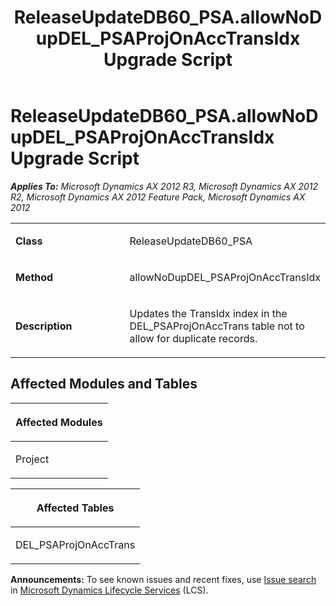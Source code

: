 ﻿---
title: ReleaseUpdateDB60_PSA.allowNoDupDEL_PSAProjOnAccTransIdx Upgrade Script
TOCTitle: ReleaseUpdateDB60_PSA.allowNoDupDEL_PSAProjOnAccTransIdx Upgrade Script
ms:assetid: 4595909f-e025-738e-05d3-0767ef442ef9
ms:mtpsurl: https://msdn.microsoft.com/en-us/library/JJ718938(v=AX.60)
ms:contentKeyID: 49707972
ms.date: 05/18/2015
mtps_version: v=AX.60
---

# ReleaseUpdateDB60\_PSA.allowNoDupDEL\_PSAProjOnAccTransIdx Upgrade Script 


_**Applies To:** Microsoft Dynamics AX 2012 R3, Microsoft Dynamics AX 2012 R2, Microsoft Dynamics AX 2012 Feature Pack, Microsoft Dynamics AX 2012_

<table>
<colgroup>
<col style="width: 50%" />
<col style="width: 50%" />
</colgroup>
<tbody>
<tr class="odd">
<td><p><strong>Class</strong></p></td>
<td><p>ReleaseUpdateDB60_PSA</p></td>
</tr>
<tr class="even">
<td><p><strong>Method</strong></p></td>
<td><p>allowNoDupDEL_PSAProjOnAccTransIdx</p></td>
</tr>
<tr class="odd">
<td><p><strong>Description</strong></p></td>
<td><p>Updates the TransIdx index in the DEL_PSAProjOnAccTrans table not to allow for duplicate records.</p></td>
</tr>
</tbody>
</table>


## Affected Modules and Tables

<table>
<colgroup>
<col style="width: 100%" />
</colgroup>
<thead>
<tr class="header">
<th><p>Affected Modules</p></th>
</tr>
</thead>
<tbody>
<tr class="odd">
<td><p>Project</p></td>
</tr>
</tbody>
</table>


<table>
<colgroup>
<col style="width: 100%" />
</colgroup>
<thead>
<tr class="header">
<th><p>Affected Tables</p></th>
</tr>
</thead>
<tbody>
<tr class="odd">
<td><p>DEL_PSAProjOnAccTrans</p></td>
</tr>
</tbody>
</table>

  
**Announcements:** To see known issues and recent fixes, use [Issue search](http://go.microsoft.com/fwlink/?linkid=389258) in [Microsoft Dynamics Lifecycle Services](http://go.microsoft.com/fwlink/?linkid=306505) (LCS).

